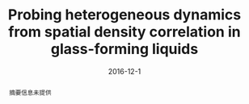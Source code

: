 ---
title: Probing heterogeneous dynamics from spatial density correlation in glass-forming liquids
authors:
- Yan-Wei Li
- You-Liang Zhu
- Zhao-Yan Sun
date: 2016-12-1
doi: 10.1103/PhysRevE.94.062601
publish_types: 期刊文章
publication: Physical Review E
publication_short: Phys. Rev. E
abstract: 摘要信息未提供
url_pdf: https://link.aps.org/doi/10.1103/PhysRevE.94.062601
---